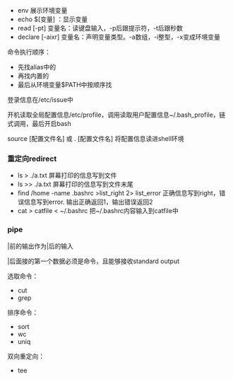 - env    展示环境变量
- echo $[变量] ：显示变量
- read [-pt] 变量名：读键盘输入，-p后跟提示符，-t后跟秒数
- declare [-aixr] 变量名：声明变量类型。-a数组，-i整型，-x变成环境变量

命令执行顺序：

- 先找alias中的
- 再找内置的
- 最后从环境变量$PATH中按顺序找

登录信息在/etc/issue中

开机读取全局配置信息/etc/profile，调用读取用户配置信息~/.bash_profile，链式调用，最后开启bash

source [配置文件名] 或 . [配置文件名]   将配置信息读进shell环境

### 重定向redirect

- ls > ./a.txt	屏幕打印的信息写到文件
- ls >> ./a.txt     屏幕打印的信息写到文件末尾
- find /home -name .bashrc >list_right 2> list_error    正确信息写到right，错误信息写到error. 输出正确返回1，输出错误返回2
- cat > catfile < ~/.bashrc    把~/.bashrc内容输入到catfile中

### pipe

|前的输出作为|后的输入

|后面接的第一个数据必须是命令，且能够接收standard output

选取命令：

- cut
- grep

排序命令：

- sort
- wc
- uniq

双向重定向：

- tee